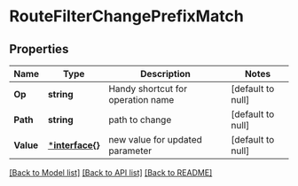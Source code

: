 # RouteFilterChangePrefixMatch

## Properties
Name | Type | Description | Notes
------------ | ------------- | ------------- | -------------
**Op** | **string** | Handy shortcut for operation name | [default to null]
**Path** | **string** | path to change | [default to null]
**Value** | [***interface{}**](interface{}.md) | new value for updated parameter | [default to null]

[[Back to Model list]](../README.md#documentation-for-models) [[Back to API list]](../README.md#documentation-for-api-endpoints) [[Back to README]](../README.md)

